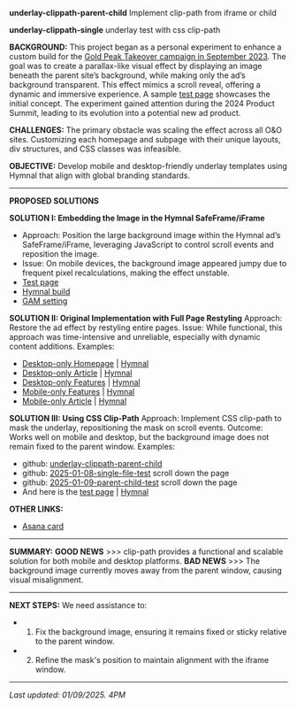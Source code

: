 **underlay-clippath-parent-child**
Implement clip-path from iframe or child

**underlay-clippath-single**
underlay test with css clip-path


**BACKGROUND:**
This project began as a personal experiment to enhance a custom build for the [Gold Peak Takeover campaign in September 2023](https://hymnal.voxmedia.com/ads/114908/). The goal was to create a parallax-like visual effect by displaying an image beneath the parent site’s background, while making only the ad’s background transparent. This effect mimics a scroll reveal, offering a dynamic and immersive experience. A sample [test page](https://tinyurl.com/23ktkpum) showcases the initial concept. The experiment gained attention during the 2024 Product Summit, leading to its evolution into a potential new ad product.

**CHALLENGES:**
The primary obstacle was scaling the effect across all O&O sites. Customizing each homepage and subpage with their unique layouts, div structures, and CSS classes was infeasible.

**OBJECTIVE:**
Develop mobile and desktop-friendly underlay templates using Hymnal that align with global branding standards.

----------------------------------------------------------------------

**PROPOSED SOLUTIONS**

**SOLUTION I: Embedding the Image in the Hymnal SafeFrame/iFrame**
- Approach: Position the large background image within the Hymnal ad’s SafeFrame/iFrame, leveraging JavaScript to control scroll events and reposition the image.
- Issue: On mobile devices, the background image appeared jumpy due to frequent pixel recalculations, making the effect unstable.
 - [Test page](https://tinyurl.com/mws7s5ad)
 - [Hymnal build](https://hymnal.voxmedia.com/ads/130743/)
 - [GAM setting](https://tinyurl.com/ybwxzkpz)

**SOLUTION II: Original Implementation with Full Page Restyling**
Approach: Restore the ad effect by restyling entire pages.
Issue: While functional, this approach was time-intensive and unreliable, especially with dynamic content additions.
Examples:
- [Desktop-only Homepage](https://tinyurl.com/yk227rer) | [Hymnal](https://hymnal.voxmedia.com/ads/131324/)
- [Desktop-only Article](https://tinyurl.com/23ktkpum) | [Hymnal](https://hymnal.voxmedia.com/ads/131409/)
- [Desktop-only Features](https://tinyurl.com/57xp8zvt) | [Hymnal](https://hymnal.voxmedia.com/ads/131409/)
- [Mobile-only Features](https://tinyurl.com/npy9zuwj) | [Hymnal](https://hymnal.voxmedia.com/ads/131490/)
- [Mobile-only Article](https://tinyurl.com/yc2w495t) | [Hymnal](https://hymnal.voxmedia.com/ads/131490/)

**SOLUTION III: Using CSS Clip-Path**
Approach: Implement CSS clip-path to mask the underlay, repositioning the mask on scroll events.
Outcome: Works well on mobile and desktop, but the background image does not remain fixed to the parent window.
Examples:
- github: [underlay-clippath-parent-child](https://tinyurl.com/bdzkbecj)
- github: [2025-01-08-single-file-test](https://tinyurl.com/5n7muefv) scroll down the page
- github: [2025-01-09-parent-child-test](https://tinyurl.com/yknje8nc) scroll down the page
- And here is the [test page](https://tinyurl.com/hxe6jh3d) | [Hymnal](https://hymnal.voxmedia.com/ads/131544/)

**OTHER LINKS:**
- [Asana card](https://tinyurl.com/y5anfe6k)

----------------------------------------------------------------------

**SUMMARY:**
**GOOD NEWS** >>> clip-path provides a functional and scalable solution for both mobile and desktop platforms.
**BAD NEWS** >>> The background image currently moves away from the parent window, causing visual misalignment.

----------------------------------------------------------------------

**NEXT STEPS:**
We need assistance to:
- 1. Fix the background image, ensuring it remains fixed or sticky relative to the parent window.
- 2. Refine the mask's position to maintain alignment with the iframe window.

----------------------------------------------------------------------
_Last updated: 01/09/2025. 4PM_

